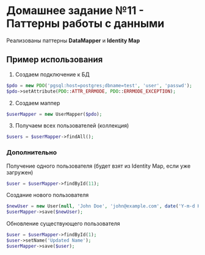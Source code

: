# Домашнее задание №11 - Паттерны работы с данными

Реализованы паттерны **DataMapper** и **Identity Map**

## Пример использования

1. Создаем подключение к БД

```php
$pdo = new PDO('pgsql:host=postgres;dbname=test', 'user', 'passwd');
$pdo->setAttribute(PDO::ATTR_ERRMODE, PDO::ERRMODE_EXCEPTION);
```

2. Создаем маппер

```php
$userMapper = new UserMapper($pdo);
```

3. Получаем всех пользователей (коллекция)

```php
$users = $userMapper->findAll();
```

### Дополнительно

Получение одного пользователя (будет взят из Identity Map, если уже загружен)

```php
$user = $userMapper->findById(11);
```

Создание нового пользователя

```php
$newUser = new User(null, 'John Doe', 'john@example.com', date('Y-m-d H:i:s'));
$userMapper->save($newUser);
```

Обновление существующего пользователя

```php
$user = $userMapper->findById(1);
$user->setName('Updated Name');
$userMapper->save($user);
```